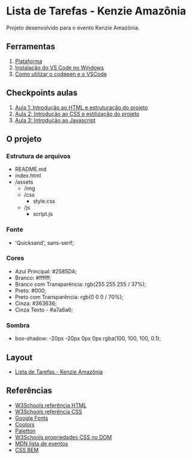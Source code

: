 # Lista de Tarefas - Kenzie Amazônia

Projeto desenvolvido para o evento Kenzie Amazônia.

## Ferramentas

1. [Plataforma](https://participe-amazonia.kenzie.com.br/desafios)
2. [Instalação do VS Code no Windows](https://kenzie.com.br/blog/instalacao-vs-code-windows/)
3. [Como utilizar o codepen e o VSCode](https://kenzie-academy-brasil.github.io/ferramentas/)

## Checkpoints aulas

1. [Aula 1: Introdução ao HTML e estruturação do projeto](https://kenzieacademybr.notion.site/Checkpoint-7e3482456328407ba7c3ba73e511d86e)
2. [Aula 2: Introdução ao CSS e estilização do projeto](https://kenzieacademybr.notion.site/Checkpoint-d204c8f2f3724c24bcc8f4e67f952117)
3. [Aula 3: Introdução ao Javascript](https://kenzieacademybr.notion.site/Checkpoint-ee21fc3ea6804c8a896a4d256c76a41f)

## O projeto

### Estrutura de arquivos

- README.md
- index.html
- /assets
  - /img
  - /css
    - style.css
  - /js
    - script.js

### Fonte

- 'Quicksand', sans-serif;

### Cores

- Azul Principal: #2585DA;
- Branco: #ffffff;
- Branco com Transparência: rgb(255 255 255 / 37%);
- Preto: #000;
- Preto com Transparência: rgb(0 0 0 / 70%);
- Cinza: #363636;
- Cinza Texto - #a7a6a6;

### Sombra

- box-shadow: -20px -20px 0px 0px rgba(100, 100, 100, 0.1);

## Layout

- [Lista de Tarefas - Kenzie Amazônia](./assets/img/layout.png)

## Referências

- [W3Schools referência HTML](https://www.w3schools.com/tags/default.asp)
- [W3Schools referência CSS](https://www.w3schools.com/cssref/default.asp)
- [Google Fonts](https://fonts.google.com/)
- [Coolors](https://coolors.co/palettes/trending)
- [Paletton](https://paletton.com/)
- [W3Schools propriedades CSS no DOM](https://www.w3schools.com/jsref/dom_obj_style.asp)
- [MDN lista de eventos](https://developer.mozilla.org/en-US/docs/Web/Events)
- [CSS BEM](https://desenvolvimentoparaweb.com/css/bem/)
